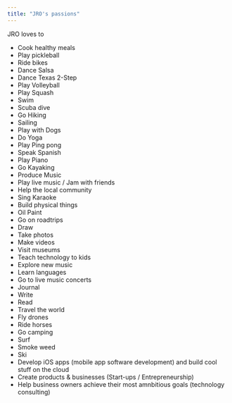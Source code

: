 ```yaml
---
title: "JRO's passions"
---
```


JRO loves to
- Cook healthy meals
- Play pickleball
- Ride bikes
- Dance Salsa
- Dance Texas 2-Step
- Play Volleyball
- Play Squash
- Swim
- Scuba dive
- Go Hiking
- Sailing
- Play with Dogs
- Do Yoga
- Play Ping pong
- Speak Spanish
- Play Piano
- Go Kayaking
- Produce Music
- Play live music / Jam with friends
- Help the local community
- Sing Karaoke
- Build physical things
- Oil Paint
- Go on roadtrips
- Draw
- Take photos
- Make videos
- Visit museums
- Teach technology to kids
- Explore new music
- Learn languages
- Go to live music concerts
- Journal
- Write
- Read
- Travel the world
- Fly drones
- Ride horses
- Go camping
- Surf
- Smoke weed
- Ski
- Develop iOS apps (mobile app software development) and build cool stuff on the cloud
- Create products & businesses (Start-ups / Entrepreneurship)
- Help business owners achieve their most amnbitious goals (technology consulting)

